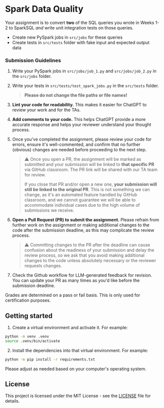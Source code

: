 # Spark Data Quality

Your assignment is to convert **two** of the SQL queries you wrote in Weeks 1-2 to SparkSQL *and* write unit integration tests on those queries.
- Create new PySpark jobs in `src/jobs` for these queries
- Create tests in `src/tests` folder with fake input and expected output data

### Submission Guidelines

1. Write your PySpark jobs in `src/jobs/job_1.py` and `src/jobs/job_2.py` in the `src/jobs` folder. 

2. Write your tests in `src/tests/test_spark_jobs.py` in the `src/tests` folder. 

    >
    > **Please do not change the file paths or file names!**
    >

2. **Lint your code for readability.** This makes it easier for ChatGPT to review your work and for the TAs.

3. **Add comments to your code.** This helps ChatGPT provide a more accurate response and helps your reviewer understand your thought process.

4. Once you've completed the assignment, please review your code for errors, ensure it's well-commented, and confirm that no further (obvious) changes are needed before proceeding to the next step.

    > :warning: Once you open a PR, the assignment will be marked as submitted and your submission will be linked to **that specific PR** via GitHub classroom. The PR link will be shared with our TA team for review. 
    >
    > If you close that PR and/or open a new one, **your submission will still be linked to the original PR**. This is not something we can change, as it's an automated feature handled by GitHub classroom, and we cannot guarantee we will be able to accommodate individual cases due to the high volume of submissions we receive.
    > 

5. **Open a Pull Request (PR) to submit the assignment.** Please refrain from further work on the assignment or making additional changes to the code after the submission deadline, as this may complicate the review process.

    > :warning: Committing changes to the PR after the deadline can cause confusion about the readiness of your submission and delay the review process, so we ask that you avoid making additional changes to the code unless absolutely necessary or the reviewer requests changes.
    > 

6. Check the Github workflow for LLM-generated feedback for revision. You can update your PR as many times as you'd like before the submission deadline.

Grades are determined on a pass or fail basis. This is only used for certification purposes.

## Getting started

1. Create a virtual environment and activate it. For example:

```bash
python -m venv .venv
source .venv/bin/activate
```

2. Install the dependencies into that virtual environment. For example:

```bash
python -m pip install -r requirements.txt
```

Please adjust as needed based on your computer's operating system.



License
----------
This project is licensed under the MIT License - see the [LICENSE](LICENSE) file for details.
